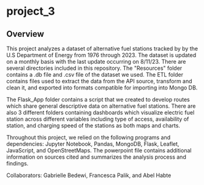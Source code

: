 # project_3

## Overview

This project analyzes a dataset of alternative fuel stations tracked by by the U.S Department of Energy from 1976 through 2023. The dataset is updated on a monthly basis with the last update occurring on 8/11/23. There are several directories included in this repository. The "Resources" folder contains a .db file and .csv file of the dataset we used. The ETL folder contains files used to extract the data from the API source, transform and clean it, and exported into formats compatible for importing into Mongo DB.

The Flask_App folder contains a script that we created to develop routes which share general descriptive data on alternative fuel stations. There are also 3 different folders containing dashboards which visualize electric fuel station across different variables including type of access, availability of station, and charging speed of the stations as both maps and charts.

Throughout this project, we relied on the following programs and dependencies: Jupyter Notebook, Pandas, MongoDB, Flask, Leaflet, JavaScript, and OpenStreetMaps. The powerpoint file contains additional information on sources cited and summarizes the analysis process and findings.

Collaborators: Gabrielle Bedewi, Francesca Palik, and Abel Habte
